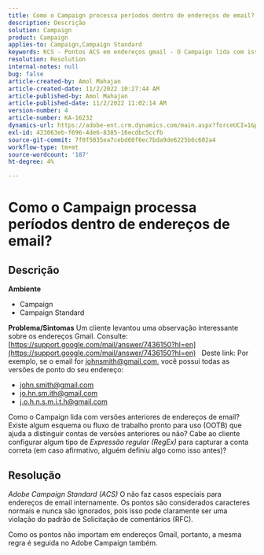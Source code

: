 ```yaml
---
title: Como o Campaign processa períodos dentro de endereços de email?
description: Descrição
solution: Campaign
product: Campaign
applies-to: Campaign,Campaign Standard
keywords: KCS - Pontos ACS em endereços gmail - O Campaign lida com isso?
resolution: Resolution
internal-notes: null
bug: false
article-created-by: Amol Mahajan
article-created-date: 11/2/2022 10:27:44 AM
article-published-by: Amol Mahajan
article-published-date: 11/2/2022 11:02:14 AM
version-number: 4
article-number: KA-16232
dynamics-url: https://adobe-ent.crm.dynamics.com/main.aspx?forceUCI=1&pagetype=entityrecord&etn=knowledgearticle&id=74c5a6f6-985a-ed11-9561-6045bd006a22
exl-id: 423063eb-f696-4de6-8385-16ecdbc5ccfb
source-git-commit: 7f0f5035ea7cebd60f6ec7bda9de6225b6c602a4
workflow-type: tm+mt
source-wordcount: '187'
ht-degree: 4%

---
```


# Como o Campaign processa períodos dentro de endereços de email?

## Descrição

<b>Ambiente</b>
- Campaign
- Campaign Standard



<b>Problema/Sintomas</b>
Um cliente levantou uma observação interessante sobre os endereços Gmail. Consulte: [https://support.google.com/mail/answer/7436150?hl=en](https://support.google.com/mail/answer/7436150?hl=en)
 
Deste link: Por exemplo, se o email for [johnsmith@gmail.com](mailto:johnsmith@gmail.com), você possui todas as versões de ponto do seu endereço:

- [john.smith@gmail.com](mailto:john.smith@gmail.com)
- [jo.hn.sm.ith@gmail.com](mailto:jo.hn.sm.ith@gmail.com)
- [j.o.h.n.s.m.i.t.h@gmail.com](mailto:j.o.h.n.s.m.i.t.h@gmail.com)


Como o Campaign lida com versões anteriores de endereços de email? Existe algum esquema ou fluxo de trabalho pronto para uso (OOTB) que ajuda a distinguir contas de versões anteriores ou não? Cabe ao cliente configurar algum tipo de *Expressão regular (RegEx)* para capturar a conta correta (em caso afirmativo, alguém definiu algo como isso antes)?


## Resolução


*Adobe Campaign Standard (ACS)* O não faz casos especiais para endereços de email internamente. Os pontos são considerados caracteres normais e nunca são ignorados, pois isso pode claramente ser uma violação do padrão de Solicitação de comentários (RFC).

Como os pontos não importam em endereços Gmail, portanto, a mesma regra é seguida no Adobe Campaign também.
